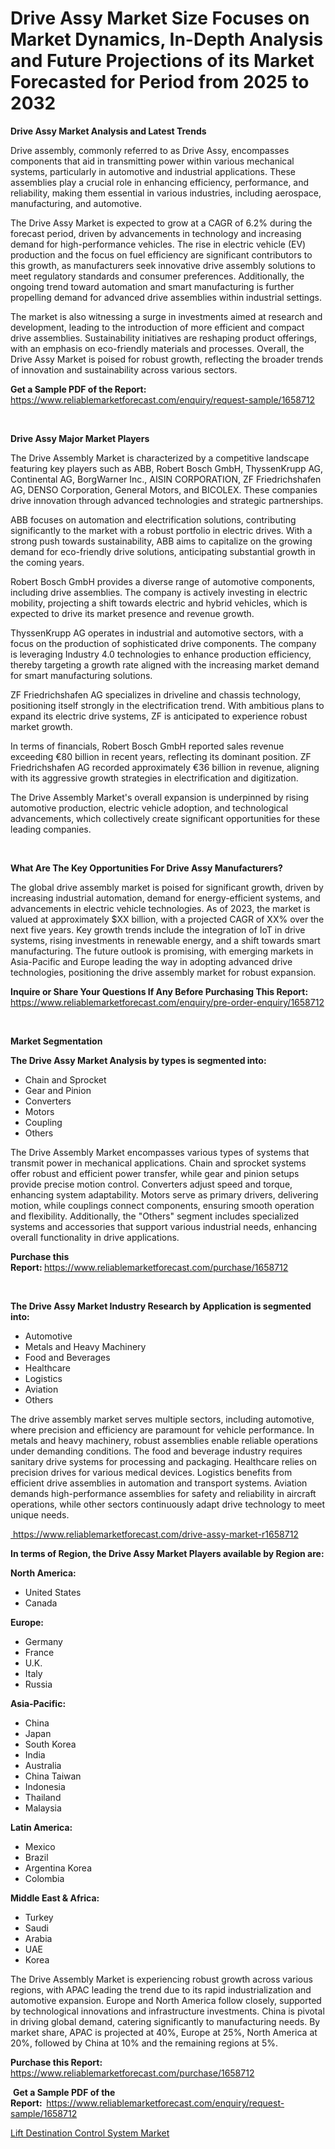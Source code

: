 <p><h1>Drive Assy Market Size Focuses on Market Dynamics, In-Depth Analysis and Future Projections of its Market Forecasted for Period from 2025 to 2032</h1></p><p><strong>Drive Assy Market Analysis and Latest Trends</strong></p>
<p><p>Drive assembly, commonly referred to as Drive Assy, encompasses components that aid in transmitting power within various mechanical systems, particularly in automotive and industrial applications. These assemblies play a crucial role in enhancing efficiency, performance, and reliability, making them essential in various industries, including aerospace, manufacturing, and automotive.</p><p>The Drive Assy Market is expected to grow at a CAGR of 6.2% during the forecast period, driven by advancements in technology and increasing demand for high-performance vehicles. The rise in electric vehicle (EV) production and the focus on fuel efficiency are significant contributors to this growth, as manufacturers seek innovative drive assembly solutions to meet regulatory standards and consumer preferences. Additionally, the ongoing trend toward automation and smart manufacturing is further propelling demand for advanced drive assemblies within industrial settings.</p><p>The market is also witnessing a surge in investments aimed at research and development, leading to the introduction of more efficient and compact drive assemblies. Sustainability initiatives are reshaping product offerings, with an emphasis on eco-friendly materials and processes. Overall, the Drive Assy Market is poised for robust growth, reflecting the broader trends of innovation and sustainability across various sectors.</p></p>
<p><strong>Get a Sample PDF of the Report:&nbsp;</strong> <a href="https://www.reliablemarketforecast.com/enquiry/request-sample/1658712?utm_campaign=2316&utm_medium=2&utm_source=Github&utm_content=ia&utm_term=08042025&utm_id=drive-assy">https://www.reliablemarketforecast.com/enquiry/request-sample/1658712</a></p>
<p>&nbsp;</p>
<p><strong>Drive Assy Major Market Players</strong></p>
<p><p>The Drive Assembly Market is characterized by a competitive landscape featuring key players such as ABB, Robert Bosch GmbH, ThyssenKrupp AG, Continental AG, BorgWarner Inc., AISIN CORPORATION, ZF Friedrichshafen AG, DENSO Corporation, General Motors, and BICOLEX. These companies drive innovation through advanced technologies and strategic partnerships.</p><p>ABB focuses on automation and electrification solutions, contributing significantly to the market with a robust portfolio in electric drives. With a strong push towards sustainability, ABB aims to capitalize on the growing demand for eco-friendly drive solutions, anticipating substantial growth in the coming years.</p><p>Robert Bosch GmbH provides a diverse range of automotive components, including drive assemblies. The company is actively investing in electric mobility, projecting a shift towards electric and hybrid vehicles, which is expected to drive its market presence and revenue growth.</p><p>ThyssenKrupp AG operates in industrial and automotive sectors, with a focus on the production of sophisticated drive components. The company is leveraging Industry 4.0 technologies to enhance production efficiency, thereby targeting a growth rate aligned with the increasing market demand for smart manufacturing solutions.</p><p>ZF Friedrichshafen AG specializes in driveline and chassis technology, positioning itself strongly in the electrification trend. With ambitious plans to expand its electric drive systems, ZF is anticipated to experience robust market growth.</p><p>In terms of financials, Robert Bosch GmbH reported sales revenue exceeding €80 billion in recent years, reflecting its dominant position. ZF Friedrichshafen AG recorded approximately €36 billion in revenue, aligning with its aggressive growth strategies in electrification and digitization.</p><p>The Drive Assembly Market's overall expansion is underpinned by rising automotive production, electric vehicle adoption, and technological advancements, which collectively create significant opportunities for these leading companies.</p></p>
<p>&nbsp;</p>
<p><strong>What Are The Key Opportunities For Drive Assy Manufacturers?</strong></p>
<p><p>The global drive assembly market is poised for significant growth, driven by increasing industrial automation, demand for energy-efficient systems, and advancements in electric vehicle technologies. As of 2023, the market is valued at approximately $XX billion, with a projected CAGR of XX% over the next five years. Key growth trends include the integration of IoT in drive systems, rising investments in renewable energy, and a shift towards smart manufacturing. The future outlook is promising, with emerging markets in Asia-Pacific and Europe leading the way in adopting advanced drive technologies, positioning the drive assembly market for robust expansion.</p></p>
<p><strong>Inquire or Share Your Questions If Any Before Purchasing This Report:</strong> <a href="https://www.reliablemarketforecast.com/enquiry/pre-order-enquiry/1658712?utm_campaign=2316&utm_medium=2&utm_source=Github&utm_content=ia&utm_term=08042025&utm_id=drive-assy">https://www.reliablemarketforecast.com/enquiry/pre-order-enquiry/1658712</a></p>
<p>&nbsp;</p>
<p><strong>Market Segmentation</strong></p>
<p><strong>The Drive Assy Market Analysis by types is segmented into:</strong></p>
<p><ul><li>Chain and Sprocket</li><li>Gear and Pinion</li><li>Converters</li><li>Motors</li><li>Coupling</li><li>Others</li></ul></p>
<p><p>The Drive Assembly Market encompasses various types of systems that transmit power in mechanical applications. Chain and sprocket systems offer robust and efficient power transfer, while gear and pinion setups provide precise motion control. Converters adjust speed and torque, enhancing system adaptability. Motors serve as primary drivers, delivering motion, while couplings connect components, ensuring smooth operation and flexibility. Additionally, the "Others" segment includes specialized systems and accessories that support various industrial needs, enhancing overall functionality in drive applications.</p></p>
<p><strong>Purchase this Report:&nbsp;</strong><a href="https://www.reliablemarketforecast.com/purchase/1658712?utm_campaign=2316&utm_medium=2&utm_source=Github&utm_content=ia&utm_term=08042025&utm_id=drive-assy">https://www.reliablemarketforecast.com/purchase/1658712</a></p>
<p>&nbsp;</p>
<p><strong>The Drive Assy Market Industry Research by Application is segmented into:</strong></p>
<p><ul><li>Automotive</li><li>Metals and Heavy Machinery</li><li>Food and Beverages</li><li>Healthcare</li><li>Logistics</li><li>Aviation</li><li>Others</li></ul></p>
<p><p>The drive assembly market serves multiple sectors, including automotive, where precision and efficiency are paramount for vehicle performance. In metals and heavy machinery, robust assemblies enable reliable operations under demanding conditions. The food and beverage industry requires sanitary drive systems for processing and packaging. Healthcare relies on precision drives for various medical devices. Logistics benefits from efficient drive assemblies in automation and transport systems. Aviation demands high-performance assemblies for safety and reliability in aircraft operations, while other sectors continuously adapt drive technology to meet unique needs.</p></p>
<p><a href="https://www.reliablemarketforecast.com/drive-assy-market-r1658712?utm_campaign=2316&utm_medium=2&utm_source=Github&utm_content=ia&utm_term=08042025&utm_id=drive-assy">&nbsp;https://www.reliablemarketforecast.com/drive-assy-market-r1658712</a></p>
<p><strong>In terms of Region, the Drive Assy Market Players available by Region are:</strong></p>
<p>
    <p> <strong> North America: </strong>
        <ul>
            <li>United States</li>
            <li>Canada</li>
        </ul>
        </p> 
    <p> <strong> Europe: </strong>
        <ul>
            <li>Germany</li>
            <li>France</li>
            <li>U.K.</li>
            <li>Italy</li>
            <li>Russia</li>
        </ul>
        </p> 
    <p> <strong> Asia-Pacific: </strong>
        <ul>
            <li>China</li>
            <li>Japan</li>
            <li>South Korea</li>
            <li>India</li>
            <li>Australia</li>
            <li>China Taiwan</li>
            <li>Indonesia</li>
            <li>Thailand</li>
            <li>Malaysia</li>
        </ul>
        </p> 
    <p> <strong> Latin America: </strong>
        <ul>
            <li>Mexico</li>
            <li>Brazil</li>
            <li>Argentina Korea</li>
            <li>Colombia</li>
        </ul>
        </p> 
    <p> <strong> Middle East & Africa: </strong>
        <ul>
            <li>Turkey</li>
            <li>Saudi</li>
            <li>Arabia</li>
            <li>UAE</li>
            <li>Korea</li>
        </ul>
    </p>
    </p>
<p><p>The Drive Assembly Market is experiencing robust growth across various regions, with APAC leading the trend due to its rapid industrialization and automotive expansion. Europe and North America follow closely, supported by technological innovations and infrastructure investments. China is pivotal in driving global demand, catering significantly to manufacturing needs. By market share, APAC is projected at 40%, Europe at 25%, North America at 20%, followed by China at 10% and the remaining regions at 5%.</p></p>
<p><strong>Purchase this Report: </strong><a href="https://www.reliablemarketforecast.com/purchase/1658712?utm_campaign=2316&utm_medium=2&utm_source=Github&utm_content=ia&utm_term=08042025&utm_id=drive-assy">https://www.reliablemarketforecast.com/purchase/1658712</a></p>
<p>&nbsp;<strong>Get a Sample PDF of the Report:&nbsp;&nbsp;</strong><a href="https://www.reliablemarketforecast.com/enquiry/request-sample/1658712?utm_campaign=2316&utm_medium=2&utm_source=Github&utm_content=ia&utm_term=08042025&utm_id=drive-assy">https://www.reliablemarketforecast.com/enquiry/request-sample/1658712</a></p>
<p><strong></strong></p>
<p><p><a href="https://github.com/bensemilia864/Market-Research-Report-List-1/blob/main/lift-destination-control-system-market.md?utm_campaign=2316&utm_medium=2&utm_source=Github&utm_content=ia&utm_term=08042025&utm_id=drive-assy">Lift Destination Control System Market</a></p></p>